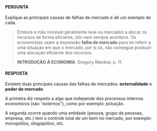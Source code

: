 #### PERGUNTA

Explique as principais causas de falhas de mercado e dê um exemplo de cada.

> Embora a mão invisivel geralmente leve os mercados a alocar os recursos de forma eficiente, isto nem sempre acontece. Os economistas usam a expressão **falha de mercado** para se referir a uma situação em que o mercado, por si só, não consegue produzir uma alocação eficiente dos recursos.
>
> **INTRODUÇÃO À ECONOMIA**, Gregory Mankiw, p. 11.

#### RESPOSTA

Existem duas principais causas das falhas de mercados: **externalidade** e **poder de mercado**. 

A primeira diz respeito a algo que independe dos processos internos economicos (são *"externos"*), como por exemplo: poluição. 

A segunda ocorre quando uma entidade (pessoa, grupo de pessoas, empresa, etc.) tem o controle total de um bem no mercado, por exemplo: monopólios, ologopólios, etc.
